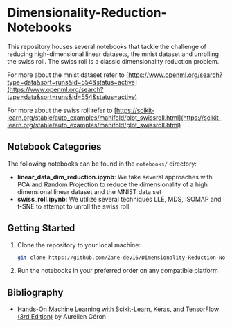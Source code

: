 # Dimensionality-Reduction-Notebooks

This repository houses several notebooks that tackle the challenge of reducing high-dimensional linear datasets, the mnist dataset and unrolling the swiss roll.
The swiss roll is a classic dimensionality reduction problem. 

For more about the mnist dataset refer to [https://www.openml.org/search?type=data&sort=runs&id=554&status=active](https://www.openml.org/search?type=data&sort=runs&id=554&status=active)


For more about the swiss roll refer to [https://scikit-learn.org/stable/auto_examples/manifold/plot_swissroll.html](https://scikit-learn.org/stable/auto_examples/manifold/plot_swissroll.html)

## Notebook Categories

The following notebooks can be found in the `notebooks/` directory:

- **linear_data_dim_reduction.ipynb**: We take several approaches with PCA and Random Projection to reduce the dimensionality of a high dimensional linear dataset and the MNIST data set
- **swiss_roll.ipynb**: We utilize several techniques LLE, MDS, ISOMAP and t-SNE to attempt to unroll the swiss roll

## Getting Started

1. Clone the repository to your local machine:

    ```bash
    git clone https://github.com/Zane-dev16/Dimensionality-Reduction-Notebooks.git
    ```
2. Run the notebooks in your preferred order on any compatible platform

## Bibliography

- [Hands-On Machine Learning with Scikit-Learn, Keras, and TensorFlow (3rd Edition)](https://www.oreilly.com/library/view/hands-on-machine-learning/9781492032632/) by Aurélien Géron

